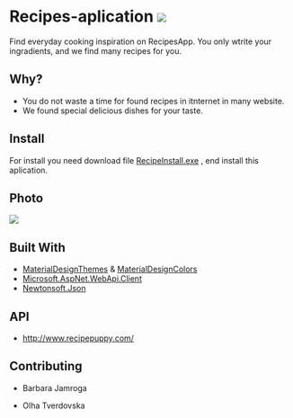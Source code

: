 # Recipes-aplication ![](https://github.com/bjamroga98/Recipies-aplication/blob/master/allergen_oat_icon-icons.com_56424.ico)
Find everyday cooking inspiration on RecipesApp. You only wtrite your ingradients, and we find many recipes for you.
## Why?
  - You do not waste a time for found recipes in itnternet  in many website.
  - We found special delicious dishes for your taste.
## Install
For install you need download file [RecipeInstall.exe](https://drive.google.com/file/d/1bH07bsNdajYZtoQE0wZTuVo-1c_Gv1N_/view?usp=sharing) , end install this aplication. 

## Photo
![](https://raw.githubusercontent.com/bjamroga98/JamrogaBarbaraLab1/master/img/recipiesapp.png)
 
## Built With
  - [MaterialDesignThemes](https://drive.google.com/file/d/1bH07bsNdajYZtoQE0wZTuVo-1c_Gv1N_/view?usp=sharing) & [MaterialDesignColors](https://drive.google.com/file/d/1bH07bsNdajYZtoQE0wZTuVo-1c_Gv1N_/view?usp=sharing)
  - [Microsoft.AspNet.WebApi.Client](https://dotnet.microsoft.com/apps/aspnet/apis)
  - [Newtonsoft.Json](https://www.newtonsoft.com/json)
 
 ## API
  - http://www.recipepuppy.com/
  
  ## Contributing
  - Barbara Jamroga
  
  - Olha Tverdovska
  
  

